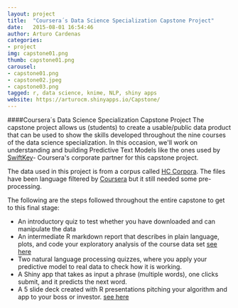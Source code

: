 ```yaml
---
layout: project
title:  "Coursera´s Data Science Specialization Capstone Project"
date:   2015-08-01 16:54:46
author: Arturo Cardenas
categories:
- project
img: capstone01.png
thumb: capstone01.png
carousel:
- capstone01.png
- capstone02.jpeg
- capstone03.png
tagged: r, data science, knime, NLP, shiny apps
website: https://arturocm.shinyapps.io/Capstone/
---
```

####Coursera´s Data Science Specialization Capstone Project
The capstone project allows us (students) to create a usable/public data product that can
be used to show the skills developed throughout the nine courses of the data science specialization.
In this occasion, we\'ll work on understanding and building Predictive Text Models like the ones used by
<a href=" http://swiftkey.com/en/" target="_blank">SwiftKey</a>- Coursera\'s corporate partner for this capstone project.


The data used in this project is from a corpus called
<a href=" http://www.corpora.heliohost.org " target="_blank">HC Corpora</a>.
The files have been language filtered by <a href=" http://www.coursera.org" target="_blank">Coursera</a>
but it still needed some pre-processing.

The following are the steps followed throughout the entire capstone to get to this final stage:
<ul>
	<li>An introductory quiz to test whether you have downloaded and can manipulate the data</li>
	<li>An intermediate R markdown report that describes in plain language, plots, and code your exploratory analysis of the course data set <a href="http://rpubs.com/arturocm/capstone_milestone" target="_blank">see here</a></li>
	<li>Two natural language processing quizzes, where you apply your predictive model to real data to check how it is working. </li>
	<li>A Shiny app that takes as input a phrase (multiple words), one clicks submit, and it predicts the next word. </li>
	<li>A 5 slide deck created with R presentations pitching your algorithm and app to your boss or investor. <a href="http://rpubs.com/arturocm/capstone" target="_blank">see here</a></li>
</ul>
